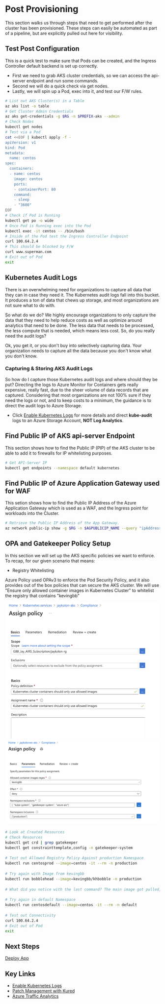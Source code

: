 # Post Provisioning

This section walks us through steps that need to get performed after the cluster has been provisioned. These steps can easily be automated as part of a pipeline, but are explicitly pulled out here for visibility.

## Test Post Configuration

This is a quick test to make sure that Pods can be created, and the Ingress Controller default backend is set up correctly.

- First we need to grab AKS cluster credentials, so we can access the api-server endpoint and run some commands.
- Second we will do a quick check via get nodes.
- Lastly, we will spin up a Pod, exec into it, and test our F/W rules.

```bash
# List out AKS Cluster(s) in a Table
az aks list -o table
# Get Cluster Admin Credentials
az aks get-credentials -g $RG -n $PREFIX-aks --admin
# Check Nodes
kubectl get nodes
# Test via a Pod
cat <<EOF | kubectl apply -f -
apiVersion: v1
kind: Pod
metadata:
  name: centos
spec:
  containers:
  - name: centos
    image: centos
    ports:
    - containerPort: 80
    command:
    - sleep
    - "3600"
EOF
# Check if Pod is Running
kubectl get po -o wide
# Once Pod is Running exec into the Pod
kubectl exec -it centos -- /bin/bash
# Inside of the Pod test the Ingress Controller Endpoint
curl 100.64.2.4
# This should be blocked by F/W
curl www.superman.com
# Exit out of Pod
exit
```

## Kubernetes Audit Logs

There is an overwhelming need for organizations to capture all data that they can in case they need it. The Kubernetes audit logs fall into this bucket. It produces a ton of data that chews up storage, and most organizations are not sure what to do with.

So what do we do? We highly encourage organizations to only capture the data that they need to help reduce costs as well as optimize around analytics that need to be done. The less data that needs to be processed, the less compute that is needed, which means less cost. So, do you really need the audit logs?

Ok, you get it, or you don't buy into selectively capturing data. Your organization needs to capture all the data because you don't know what you don't know.

### Capturing & Storing AKS Audit Logs

So how do I capture those Kubernetes audit logs and where should they be put? Directing the logs to Azure Monitor for Containers gets really expensive, really fast, due to the sheer volume of data records that are captured. Considering that most organizations are not 100% sure if they need the logs or not, and to keep costs to a minimum, the guidance is to direct the audit logs to Azure Storage.

- Click [Enable Kubernetes Logs](https://docs.microsoft.com/en-us/azure/aks/view-master-logs) for more details and direct **kube-audit** logs to an Azure Storage Account, **NOT Log Analytics**.


## Find Public IP of AKS api-server Endpoint

This section shows how to find the Public IP (PIP) of the AKS cluster to be able to add it to firewalls for IP whitelisting purposes.

```bash
# Get API-Server IP
kubectl get endpoints --namespace default kubernetes
```

## Find Public IP of Azure Application Gateway used for WAF

This setion shows how to find the Public IP Address of the Azure Application Gateway which is used as a WAF, and the Ingress point for workloads into the Cluster.

```bash
# Retrieve the Public IP Address of the App Gateway.
az network public-ip show -g $RG -n $AGPUBLICIP_NAME --query "ipAddress" -o tsv
```

## OPA and Gatekeeper Policy Setup

In this section we will set up the AKS specific policies we want to enforce. To recap, for our given scenario that means:

- Registry Whitelisting

Azure Policy used OPAv3 to enforce the Pod Security Policy, and it also provides out of the box policies that can secure the AKS cluster. We will use "Ensure only allowed container images in Kubernetes Cluster" to whitelist the registry that contains "kevingbb"

![Assign Policy](img/opa_1.png)
![Policy Parameters](img/opa_2.png)

```bash
# Look at Created Resources
# Check Resources
kubectl get crd | grep gatekeeper
kubectl get constrainttemplate,config -n gatekeeper-system

# Test out Allowed Registry Policy Against production Namespace
kubectl run centosprod --image=centos -it --rm -n production

# Try again with Image from kevingbb
kubectl run bobblehead --image=kevingbb/khbobble -n production

# What did you notice with the last command? The main image got pulled, but the sidecar images did not :).

# Try again in default Namespace
kubectl run centosdefault --image=centos -it --rm -n default

# Test out Connectivity
curl 100.64.2.4
# Exit out of Pod
exit
```

## Next Steps

[Deploy App](/deploy-app/README.md)

## Key Links

- [Enable Kubernetes Logs](https://docs.microsoft.com/en-us/azure/aks/view-master-logs)
- [Patch Management with Kured](https://docs.microsoft.com/en-us/azure/aks/node-updates-kured)
- [Azure Traffic Analytics](https://docs.microsoft.com/en-us/azure/network-watcher/traffic-analytics)

